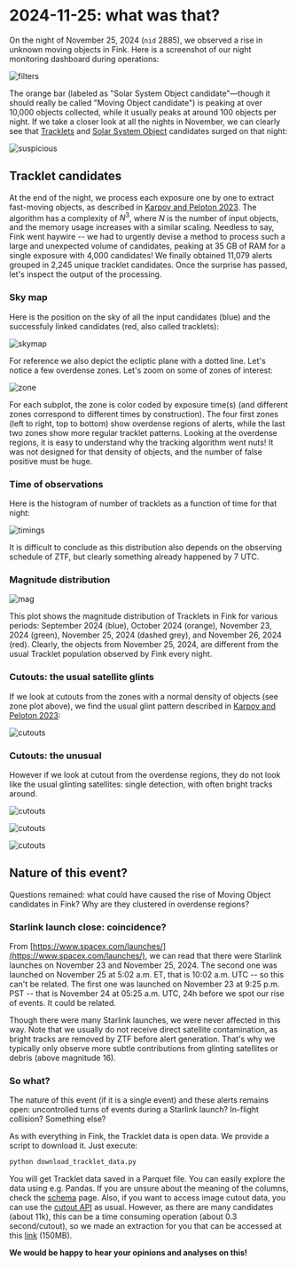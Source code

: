# 2024-11-25: what was that?

On the night of November 25, 2024 (`nid` 2885), we observed a rise in unknown moving objects in Fink. Here is a screenshot of our night monitoring dashboard during operations:

![filters](.pictures/filters.png)

The orange bar (labeled as "Solar System Object candidate"—though it should really be called "Moving Object candidate") is peaking at over 10,000 objects collected, while it usually peaks at around 100 objects per night. If we take a closer look at all the nights in November, we can clearly see that [Tracklets](https://fink-broker.readthedocs.io/en/latest/services/search/tracklet/) and [Solar System Object](https://fink-broker.readthedocs.io/en/latest/services/search/solar_system/#candidate-solar-system-objects) candidates surged on that night:

![suspicious](.pictures/suspicious.png)

## Tracklet candidates

At the end of the night, we process each exposure one by one to extract fast-moving objects, as described in [Karpov and Peloton 2023](https://arxiv.org/abs/2310.17322). The algorithm has a complexity of $N^3$, where $N$ is the number of input objects, and the memory usage increases with a similar scaling. Needless to say, Fink went haywire -- we had to urgently devise a method to process such a large and unexpected volume of candidates, peaking at 35 GB of RAM for a single exposure with 4,000 candidates! We finally obtained 11,079 alerts grouped in 2,245 unique tracklet candidates. Once the surprise has passed, let's inspect the output of the processing.

### Sky map 

Here is the position on the sky of all the input candidates (blue) and the successfuly linked candidates (red, also called tracklets):

![skymap](.pictures/skymap_with_zones.png)

For reference we also depict the ecliptic plane with a dotted line. Let's notice a few overdense zones. Let's zoom on some of zones of interest:

![zone](.pictures/zones.png)

For each subplot, the zone is color coded by exposure time(s) (and different zones correspond to different times by construction). The four first zones (left to right, top to bottom) show overdense regions of alerts, while the last two zones show more regular tracklet patterns. Looking at the overdense regions, it is easy to understand why the tracking algorithm went nuts! It was not designed for that density of objects, and the number of false positive must be huge.

### Time of observations

Here is the histogram of number of tracklets as a function of time for that night:

![timings](.pictures/timings.png)

It is difficult to conclude as this distribution also depends on the observing schedule of ZTF, but clearly something already happened by 7 UTC.

### Magnitude distribution

![mag](.pictures/mag_tracklets.png)

This plot shows the magnitude distribution of Tracklets in Fink for various periods: September 2024 (blue), October 2024 (orange), November 23, 2024 (green), November 25, 2024 (dashed grey), and November 26, 2024 (red). Clearly, the objects from November 25, 2024, are different from the usual Tracklet population observed by Fink every night.

### Cutouts: the usual satellite glints

If we look at cutouts from the zones with a normal density of objects (see zone plot above), we find the usual glint pattern described in [Karpov and Peloton 2023](https://arxiv.org/abs/2310.17322):

![cutouts](.pictures/cutouts_true.png)

### Cutouts: the unusual

However if we look at cutout from the overdense regions, they do not look like the usual glinting satellites: single detection, with often bright tracks around.

![cutouts](.pictures/cutouts_21.png)

![cutouts](.pictures/cutouts_13.png)

![cutouts](.pictures/cutouts_20.png)


## Nature of this event?

Questions remained: what could have caused the rise of Moving Object candidates in Fink? Why are they clustered in overdense regions? 

### Starlink launch close: coincidence? 

From [https://www.spacex.com/launches/](https://www.spacex.com/launches/), we can read that there were Starlink launches on November 23 and November 25, 2024. The second one was launched on November 25 at 5:02 a.m. ET, that is 10:02 a.m. UTC -- so this can't be related. The first one was launched on November 23 at 9:25 p.m. PST -- that is November 24 at 05:25 a.m. UTC, 24h before we spot our rise of events. It could be related. 

Though there were many Starlink launches, we were never affected in this way. Note that we usually do not receive direct satellite contamination, as bright tracks are removed by ZTF before alert generation. That's why we typically only observe more subtle contributions from glinting satellites or debris (above magnitude 16).

### So what?

The nature of this event (if it is a single event) and these alerts remains open: uncontrolled turns of events during a Starlink launch? In-flight collision? Something else?

As with everything in Fink, the Tracklet data is open data. We provide a script to download it. Just execute:

```bash
python download_tracklet_data.py
```

You will get Tracklet data saved in a Parquet file. You can easily explore the data using e.g. Pandas. If you are unsure about the meaning of the columns, check the [schema](https://fink-broker.readthedocs.io/en/latest/services/search/definitions/) page. Also, if you want to access image cutout data, you can use the [cutout API](https://fink-broker.readthedocs.io/en/latest/services/search/imagesearch/) as usual. However, as there are many candidates (about 11k), this can be a time consuming operation (about 0.3 second/cutout), so we made an extraction for you that can be accessed at this [link](https://box.in2p3.fr/s/xz7NAMKcDRyP8yG) (150MB).

**We would be happy to hear your opinions and analyses on this!**
